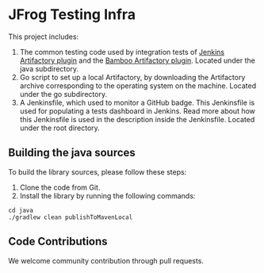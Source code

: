 # JFrog Testing Infra

This project includes:
1. The common testing code used by integration tests of [Jenkins Artifactory plugin](https://github.com/jfrog/jenkins-artifactory-plugin) and the [Bamboo Artifactory plugin](https://github.com/jfrog/bamboo-artifactory-plugin). Located under the java subdirectory.
2. Go script to set up a local Artifactory, by downloading the Artifactory archive corresponding to the operating system on the machine. Located under the go subdirectory.
3. A Jenkinsfile, which used to monitor a GitHub badge. This Jenkinsfile is used for populating a tests dashboard in Jenkins. Read more about how this Jenkinsfile is used in the description inside the Jenkinsfile. Located under the root directory.

## Building the java sources

To build the library sources, please follow these steps:

1. Clone the code from Git.
2. Install the library by running the following commands:

```
cd java
./gradlew clean publishToMavenLocal
```

## Code Contributions

We welcome community contribution through pull requests.
